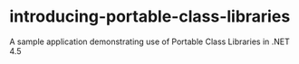 introducing-portable-class-libraries
====================================

A sample application demonstrating use of Portable Class Libraries in .NET 4.5